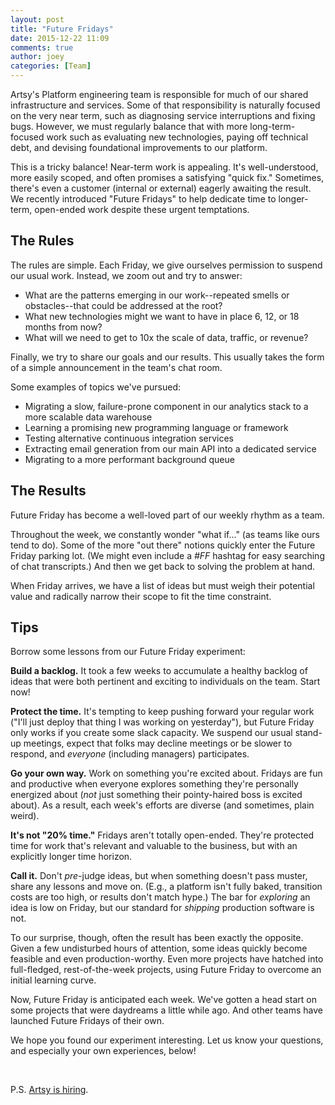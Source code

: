 ```yaml
---
layout: post
title: "Future Fridays"
date: 2015-12-22 11:09
comments: true
author: joey
categories: [Team]
---
```


Artsy's Platform engineering team is responsible for much of our shared infrastructure and services. Some of that responsibility is naturally focused on the very near term, such as diagnosing service interruptions and fixing bugs. However, we must regularly balance that with more long-term-focused work such as evaluating new technologies, paying off technical debt, and devising foundational improvements to our platform.

This is a tricky balance! Near-term work is appealing. It's well-understood, more easily scoped, and often promises a satisfying "quick fix." Sometimes, there's even a customer (internal or external) eagerly awaiting the result. We recently introduced "Future Fridays" to help dedicate time to longer-term, open-ended work despite these urgent temptations.

<!-- more -->

The Rules
---

The rules are simple. Each Friday, we give ourselves permission to suspend our usual work. Instead, we zoom out and try to answer:

* What are the patterns emerging in our work--repeated smells or obstacles--that could be addressed at the root?
* What new technologies might we want to have in place 6, 12, or 18 months from now?
* What will we need to get to 10x the scale of data, traffic, or revenue?

Finally, we try to share our goals and our results. This usually takes the form of a simple announcement in the team's chat room.

Some examples of topics we've pursued:

* Migrating a slow, failure-prone component in our analytics stack to a more scalable data warehouse
* Learning a promising new programming language or framework
* Testing alternative continuous integration services
* Extracting email generation from our main API into a dedicated service
* Migrating to a more performant background queue

The Results
---

Future Friday has become a well-loved part of our weekly rhythm as a team.

Throughout the week, we constantly wonder "what if..." (as teams like ours tend to do). Some of the more "out there" notions quickly enter the Future Friday parking lot. (We might even include a _#FF_ hashtag for easy searching of chat transcripts.) And then we get back to solving the problem at hand.

When Friday arrives, we have a list of ideas but must weigh their potential value and radically narrow their scope to fit the time constraint.

Tips
---

Borrow some lessons from our Future Friday experiment:

**Build a backlog.** It took a few weeks to accumulate a healthy backlog of ideas that were both pertinent and exciting to individuals on the team. Start now!

**Protect the time.** It's tempting to keep pushing forward your regular work ("I'll just deploy that thing I was working on yesterday"), but Future Friday only works if you create some slack capacity. We suspend our usual stand-up meetings, expect that folks may decline meetings or be slower to respond, and _everyone_ (including managers) participates.

**Go your own way.** Work on something you're excited about. Fridays are fun and productive when everyone explores something they're personally energized about (_not_ just something their pointy-haired boss is excited about). As a result, each week's efforts are diverse (and sometimes, plain weird).

**It's not "20% time."** Fridays aren't totally open-ended. They're protected time for work that's relevant and valuable to the business, but with an explicitly longer time horizon.

**Call it.** Don't _pre_-judge ideas, but when something doesn't pass muster, share any lessons and move on. (E.g., a platform isn't fully baked, transition costs are too high, or results don't match hype.) The bar for _exploring_ an idea is low on Friday, but our standard for _shipping_ production software is not.

To our surprise, though, often the result has been exactly the opposite. Given a few undisturbed hours of attention, some ideas quickly become feasible and even production-worthy. Even more projects have hatched into full-fledged, rest-of-the-week projects, using Future Friday to overcome an initial learning curve.

Now, Future Friday is anticipated each week. We've gotten a head start on some projects that were daydreams a little while ago. And other teams have launched Future Fridays of their own.

We hope you found our experiment interesting. Let us know your questions, and especially your own experiences, below!

&nbsp;

P.S. [Artsy is hiring](https://www.artsy.net/jobs).
